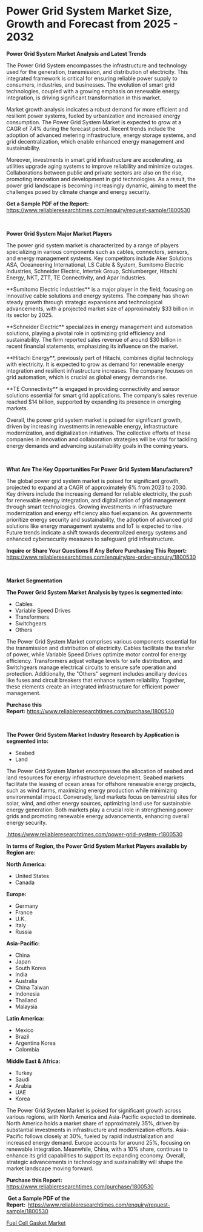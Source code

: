 <p><h1>Power Grid System Market Size, Growth and Forecast from 2025 - 2032</h1></p><p><strong>Power Grid System Market Analysis and Latest Trends</strong></p>
<p><p>The Power Grid System encompasses the infrastructure and technology used for the generation, transmission, and distribution of electricity. This integrated framework is critical for ensuring reliable power supply to consumers, industries, and businesses. The evolution of smart grid technologies, coupled with a growing emphasis on renewable energy integration, is driving significant transformation in this market.</p><p>Market growth analysis indicates a robust demand for more efficient and resilient power systems, fueled by urbanization and increased energy consumption. The Power Grid System Market is expected to grow at a CAGR of 7.4% during the forecast period. Recent trends include the adoption of advanced metering infrastructure, energy storage systems, and grid decentralization, which enable enhanced energy management and sustainability.</p><p>Moreover, investments in smart grid infrastructure are accelerating, as utilities upgrade aging systems to improve reliability and minimize outages. Collaborations between public and private sectors are also on the rise, promoting innovation and development in grid technologies. As a result, the power grid landscape is becoming increasingly dynamic, aiming to meet the challenges posed by climate change and energy security.</p></p>
<p><strong>Get a Sample PDF of the Report:&nbsp;</strong> <a href="https://www.reliableresearchtimes.com/enquiry/request-sample/1800530?utm_campaign=2181&utm_medium=2&utm_source=Github&utm_content=ia&utm_term=13022025&utm_id=power-grid-system">https://www.reliableresearchtimes.com/enquiry/request-sample/1800530</a></p>
<p>&nbsp;</p>
<p><strong>Power Grid System Major Market Players</strong></p>
<p><p>The power grid system market is characterized by a range of players specializing in various components such as cables, connectors, sensors, and energy management systems. Key competitors include Aker Solutions ASA, Oceaneering International, LS Cable & System, Sumitomo Electric Industries, Schneider Electric, Intertek Group, Schlumberger, Hitachi Energy, NKT, ZTT, TE Connectivity, and Apar Industries.</p><p>**Sumitomo Electric Industries** is a major player in the field, focusing on innovative cable solutions and energy systems. The company has shown steady growth through strategic expansions and technological advancements, with a projected market size of approximately $33 billion in its sector by 2025.</p><p>**Schneider Electric** specializes in energy management and automation solutions, playing a pivotal role in optimizing grid efficiency and sustainability. The firm reported sales revenue of around $30 billion in recent financial statements, emphasizing its influence on the market.</p><p>**Hitachi Energy**, previously part of Hitachi, combines digital technology with electricity. It is expected to grow as demand for renewable energy integration and resilient infrastructure increases. The company focuses on grid automation, which is crucial as global energy demands rise.</p><p>**TE Connectivity** is engaged in providing connectivity and sensor solutions essential for smart grid applications. The company’s sales revenue reached $14 billion, supported by expanding its presence in emerging markets.</p><p>Overall, the power grid system market is poised for significant growth, driven by increasing investments in renewable energy, infrastructure modernization, and digitalization initiatives. The collective efforts of these companies in innovation and collaboration strategies will be vital for tackling energy demands and advancing sustainability goals in the coming years.</p></p>
<p>&nbsp;</p>
<p><strong>What Are The Key Opportunities For Power Grid System Manufacturers?</strong></p>
<p><p>The global power grid system market is poised for significant growth, projected to expand at a CAGR of approximately 6% from 2023 to 2030. Key drivers include the increasing demand for reliable electricity, the push for renewable energy integration, and digitalization of grid management through smart technologies. Growing investments in infrastructure modernization and energy efficiency also fuel expansion. As governments prioritize energy security and sustainability, the adoption of advanced grid solutions like energy management systems and IoT is expected to rise. Future trends indicate a shift towards decentralized energy systems and enhanced cybersecurity measures to safeguard grid infrastructure.</p></p>
<p><strong>Inquire or Share Your Questions If Any Before Purchasing This Report:</strong> <a href="https://www.reliableresearchtimes.com/enquiry/pre-order-enquiry/1800530?utm_campaign=2181&utm_medium=2&utm_source=Github&utm_content=ia&utm_term=13022025&utm_id=power-grid-system">https://www.reliableresearchtimes.com/enquiry/pre-order-enquiry/1800530</a></p>
<p>&nbsp;</p>
<p><strong>Market Segmentation</strong></p>
<p><strong>The Power Grid System Market Analysis by types is segmented into:</strong></p>
<p><ul><li>Cables</li><li>Variable Speed Drives</li><li>Transformers</li><li>Switchgears</li><li>Others</li></ul></p>
<p><p>The Power Grid System Market comprises various components essential for the transmission and distribution of electricity. Cables facilitate the transfer of power, while Variable Speed Drives optimize motor control for energy efficiency. Transformers adjust voltage levels for safe distribution, and Switchgears manage electrical circuits to ensure safe operation and protection. Additionally, the "Others" segment includes ancillary devices like fuses and circuit breakers that enhance system reliability. Together, these elements create an integrated infrastructure for efficient power management.</p></p>
<p><strong>Purchase this Report:&nbsp;</strong><a href="https://www.reliableresearchtimes.com/purchase/1800530?utm_campaign=2181&utm_medium=2&utm_source=Github&utm_content=ia&utm_term=13022025&utm_id=power-grid-system">https://www.reliableresearchtimes.com/purchase/1800530</a></p>
<p>&nbsp;</p>
<p><strong>The Power Grid System Market Industry Research by Application is segmented into:</strong></p>
<p><ul><li>Seabed</li><li>Land</li></ul></p>
<p><p>The Power Grid System Market encompasses the allocation of seabed and land resources for energy infrastructure development. Seabed markets facilitate the leasing of ocean areas for offshore renewable energy projects, such as wind farms, maximizing energy production while minimizing environmental impact. Conversely, land markets focus on terrestrial sites for solar, wind, and other energy sources, optimizing land use for sustainable energy generation. Both markets play a crucial role in strengthening power grids and promoting renewable energy advancements, enhancing overall energy security.</p></p>
<p><a href="https://www.reliableresearchtimes.com/power-grid-system-r1800530?utm_campaign=2181&utm_medium=2&utm_source=Github&utm_content=ia&utm_term=13022025&utm_id=power-grid-system">&nbsp;https://www.reliableresearchtimes.com/power-grid-system-r1800530</a></p>
<p><strong>In terms of Region, the Power Grid System Market Players available by Region are:</strong></p>
<p>
    <p> <strong> North America: </strong>
        <ul>
            <li>United States</li>
            <li>Canada</li>
        </ul>
        </p> 
    <p> <strong> Europe: </strong>
        <ul>
            <li>Germany</li>
            <li>France</li>
            <li>U.K.</li>
            <li>Italy</li>
            <li>Russia</li>
        </ul>
        </p> 
    <p> <strong> Asia-Pacific: </strong>
        <ul>
            <li>China</li>
            <li>Japan</li>
            <li>South Korea</li>
            <li>India</li>
            <li>Australia</li>
            <li>China Taiwan</li>
            <li>Indonesia</li>
            <li>Thailand</li>
            <li>Malaysia</li>
        </ul>
        </p> 
    <p> <strong> Latin America: </strong>
        <ul>
            <li>Mexico</li>
            <li>Brazil</li>
            <li>Argentina Korea</li>
            <li>Colombia</li>
        </ul>
        </p> 
    <p> <strong> Middle East & Africa: </strong>
        <ul>
            <li>Turkey</li>
            <li>Saudi</li>
            <li>Arabia</li>
            <li>UAE</li>
            <li>Korea</li>
        </ul>
    </p>
    </p>
<p><p>The Power Grid System Market is poised for significant growth across various regions, with North America and Asia-Pacific expected to dominate. North America holds a market share of approximately 35%, driven by substantial investments in infrastructure and modernization efforts. Asia-Pacific follows closely at 30%, fueled by rapid industrialization and increased energy demand. Europe accounts for around 25%, focusing on renewable integration. Meanwhile, China, with a 10% share, continues to enhance its grid capabilities to support its expanding economy. Overall, strategic advancements in technology and sustainability will shape the market landscape moving forward.</p></p>
<p><strong>Purchase this Report: </strong><a href="https://www.reliableresearchtimes.com/purchase/1800530?utm_campaign=2181&utm_medium=2&utm_source=Github&utm_content=ia&utm_term=13022025&utm_id=power-grid-system">https://www.reliableresearchtimes.com/purchase/1800530</a></p>
<p>&nbsp;<strong>Get a Sample PDF of the Report:&nbsp;&nbsp;</strong><a href="https://www.reliableresearchtimes.com/enquiry/request-sample/1800530?utm_campaign=2181&utm_medium=2&utm_source=Github&utm_content=ia&utm_term=13022025&utm_id=power-grid-system">https://www.reliableresearchtimes.com/enquiry/request-sample/1800530</a></p>
<p><strong></strong></p>
<p><p><a href="https://github.com/HobertDavis43/Market-Research-Report-List-1/blob/main/fuel-cell-gasket-market.md?utm_campaign=2181&utm_medium=2&utm_source=Github&utm_content=ia&utm_term=13022025&utm_id=power-grid-system">Fuel Cell Gasket Market</a></p></p>